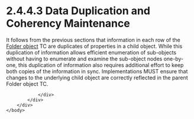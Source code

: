 <html dir="LTR" xmlns:mshelp="http://msdn.microsoft.com/mshelp" xmlns:ddue="http://ddue.schemas.microsoft.com/authoring/2003/5" xmlns:xlink="http://www.w3.org/1999/xlink" xmlns:tool="http://www.microsoft.com/tooltip">
    <head>
        <meta http-equiv="Content-Type" content="text/html; CHARSET=utf-8"></meta>
        <meta name="save" content="history"></meta>
        <title>2.4.4.3 Data Duplication and Coherency Maintenance</title>
        <xml>
            <mshelp:toctitle title="2.4.4.3 Data Duplication and Coherency Maintenance"></mshelp:toctitle>
            <mshelp:rltitle title="[MS-PST]: Data Duplication and Coherency Maintenance"></mshelp:rltitle>
            <mshelp:keyword index="A" term="0ca6bb65-92c3-4c94-9276-a7d5f8b15abe"></mshelp:keyword>
            <mshelp:attr name="DCSext.ContentType" value="open specification"></mshelp:attr>
            <mshelp:attr name="AssetID" value="0ca6bb65-92c3-4c94-9276-a7d5f8b15abe"></mshelp:attr>
            <mshelp:attr name="TopicType" value="kbRef"></mshelp:attr>
            <mshelp:attr name="DCSext.Title" value="[MS-PST]: Data Duplication and Coherency Maintenance" />
        </xml>
    </head>
    <body>
        <div id="header">
            <h1 class="heading">2.4.4.3 Data Duplication and Coherency Maintenance</h1>
        </div>
        <div id="mainSection">
            <div id="mainBody">
                <div id="allHistory" class="saveHistory"></div>
                <div id="sectionSection0" class="section" name="collapseableSection">
<p>It follows from the previous sections that information in
each row of the <a href="08220cc9-69b1-4072-a2e7-2a0ff201d505.htm#gt_0682daa7-c1b8-419b-8a32-6048833d0b72">Folder
object</a> TC are duplicates of properties in a child object. While this
duplication of information allows efficient enumeration of sub-objects without
having to enumerate and examine the sub-object nodes one-by-one, this
duplication of information also requires additional effort to keep both copies
of the information in sync. Implementations MUST ensure that changes to the
underlying child object are correctly reflected in the parent Folder object TC.</p>


                </div>
            </div>
        </div>
    </body>
</html>
